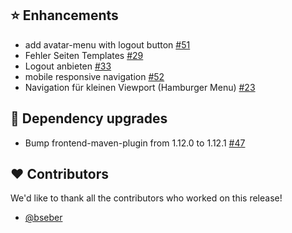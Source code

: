## ⭐ Enhancements

- add avatar-menu with logout button [#51](https://github.com/focus-shift/zeiterfassung/pull/51)
- Fehler Seiten Templates [#29](https://github.com/focus-shift/zeiterfassung/issues/29)
- Logout anbieten [#33](https://github.com/focus-shift/zeiterfassung/issues/33)
- mobile responsive navigation [#52](https://github.com/focus-shift/zeiterfassung/pull/52)
- Navigation für kleinen Viewport (Hamburger Menu) [#23](https://github.com/focus-shift/zeiterfassung/issues/23)

## 🔨 Dependency upgrades

- Bump frontend-maven-plugin from 1.12.0 to 1.12.1 [#47](https://github.com/focus-shift/zeiterfassung/pull/47)

## ❤️ Contributors

We'd like to thank all the contributors who worked on this release!

- [@bseber](https://github.com/bseber)
